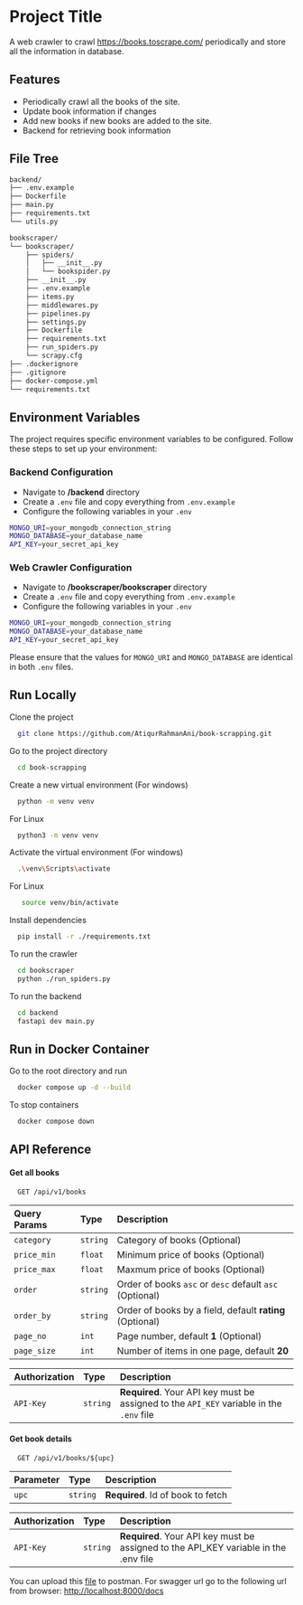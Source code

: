 # Project Title

A web crawler to crawl https://books.toscrape.com/ periodically and store all the information in database. 

## Features

- Periodically crawl all the books of the site.
- Update book information if changes
- Add new books if new books are added to the site.
- Backend for retrieving book information


## File Tree

```bash
backend/
├── .env.example
├── Dockerfile
├── main.py
├── requirements.txt
└── utils.py

bookscraper/
└── bookscraper/
    ├── spiders/
    │   ├── __init__.py
    │   └── bookspider.py
    ├── __init__.py
    ├── .env.example
    ├── items.py
    ├── middlewares.py
    ├── pipelines.py
    ├── settings.py
    ├── Dockerfile
    ├── requirements.txt
    ├── run_spiders.py
    └── scrapy.cfg
├── .dockerignore
├── .gitignore
├── docker-compose.yml
└── requirements.txt
```
## Environment Variables

The project requires specific environment variables to be configured. Follow these steps to set up your environment:

### Backend Configuration
- Navigate to **/backend** directory
- Create a `.env` file and copy everything from `.env.example`
- Configure the following variables in your `.env`

```bash
MONGO_URI=your_mongodb_connection_string
MONGO_DATABASE=your_database_name
API_KEY=your_secret_api_key
```

### Web Crawler Configuration
- Navigate to **/bookscraper/bookscraper** directory
- Create a `.env` file and copy everything from `.env.example`
- Configure the following variables in your `.env`

```bash
MONGO_URI=your_mongodb_connection_string
MONGO_DATABASE=your_database_name
API_KEY=your_secret_api_key
```

Please ensure that the values for `MONGO_URI` and `MONGO_DATABASE` are identical in both `.env` files.


## Run Locally

Clone the project

```bash
  git clone https://github.com/AtiqurRahmanAni/book-scrapping.git
```

Go to the project directory

```bash
  cd book-scrapping
```

Create a new virtual environment (For windows)

```bash
  python -m venv venv
```
For Linux
```bash
  python3 -m venv venv
```


Activate the virtual environment (For windows)

```bash
  .\venv\Scripts\activate
```
For Linux
```bash
   source venv/bin/activate
```

Install dependencies

```bash
  pip install -r ./requirements.txt
```

To run the crawler

```bash
  cd bookscraper
  python ./run_spiders.py
```

To run the backend

```bash
  cd backend
  fastapi dev main.py
```

## Run in Docker Container

Go to the root directory and run

```bash
  docker compose up -d --build
```

To stop containers

```bash
  docker compose down
```
## API Reference

#### Get all books

```http
  GET /api/v1/books
```

| Query Params | Type     | Description                         |
| :----------- | :------- | :-------------------------------------------------------|
| `category`   | `string` | Category of books (Optional)                            |
| `price_min`  | `float`  | Minimum price of books (Optional)                       |
| `price_max`  | `float`  | Maxmum price of books (Optional)                        |
| `order`      | `string` | Order of books `asc` or `desc` default `asc` (Optional) |
| `order_by`   | `string` | Order of books by a field, default **rating** (Optional)|
| `page_no`    | `int`    | Page number, default **1** (Optional)                   |
| `page_size`  | `int`    | Number of items in one page, default **20**             |



| Authorization   | Type     | Description                                                                               |
| :-------------- | :------- | :---------------------------------------------------------------------------------------- |
| `API-Key`       | `string` | **Required**. Your API key must be assigned to the `API_KEY` variable in the `.env` file  |

#### Get book details

```http
  GET /api/v1/books/${upc}
```

| Parameter | Type     | Description                       |
| :-------- | :------- | :-------------------------------- |
| `upc`     | `string` | **Required**. Id of book to fetch |

| Authorization   | Type     | Description                                                                          |
| :-------------- | :------- | :----------------------------------------------------------------------------------- |
| `API-Key`       | `string` | **Required**. Your API key must be assigned to the API_KEY variable in the .env file |

You can upload this [file](https://drive.google.com/file/d/1UJ5ae58IL9d1_7AOcxz_tvW3yXUoRYmc/view?usp=sharing) to postman.
For swagger url go to the following url from browser:
[http://localhost:8000/docs](http://localhost:8000/docs)

